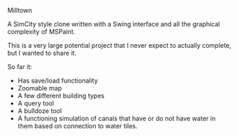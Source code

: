  Milltown

A SimCity style clone written with a Swing interface and all the graphical complexity of MSPaint.

This is a very large potential project that I never expect to actually complete, but I wanted to share it.

So far it:

* Has save/load functionality
* Zoomable map
* A few different building types
* A query tool
* A bulldoze tool
* A functioning simulation of canals that have or do not have water in them based on connection to water tiles.

